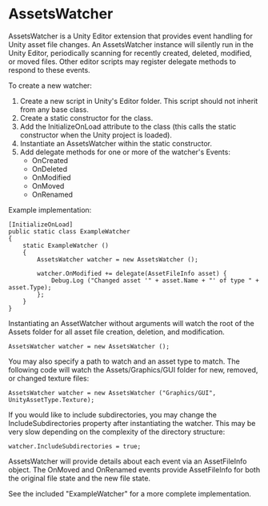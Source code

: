 AssetsWatcher
=============

AssetsWatcher is a Unity Editor extension that provides event handling for Unity asset file changes. An AssetsWatcher instance will silently run in the Unity Editor, periodically scanning for recently created, deleted, modified, or moved files. Other editor scripts may register delegate methods to respond to these events.

To create a new watcher:

1. Create a new script in Unity's Editor folder. This script should not inherit from any base class.
3. Create a static constructor for the class.
2. Add the InitializeOnLoad attribute to the class (this calls the static constructor when the Unity project is loaded).
4. Instantiate an AssetsWatcher within the static constructor.
5. Add delegate methods for one or more of the watcher's Events:
	- OnCreated
	- OnDeleted
	- OnModified
	- OnMoved
	- OnRenamed

Example implementation:

	[InitializeOnLoad]
	public static class ExampleWatcher
	{
		static ExampleWatcher ()
		{
			AssetsWatcher watcher = new AssetsWatcher ();

			watcher.OnModified += delegate(AssetFileInfo asset) {
				Debug.Log ("Changed asset '" + asset.Name + "' of type " + asset.Type);
			};
		}
	}

Instantiating an AssetWatcher without arguments will watch the root of the Assets folder for all asset file creation, deletion, and modification.

	AssetsWatcher watcher = new AssetsWatcher ();

You may also specify a path to watch and an asset type to match. The following code will watch the Assets/Graphics/GUI folder for new, removed, or changed texture files:

	AssetsWatcher watcher = new AssetsWatcher ("Graphics/GUI", UnityAssetType.Texture);

If you would like to include subdirectories, you may change the IncludeSubdirectories property after instantiating the watcher. This may be very slow depending on the complexity of the directory structure:

	watcher.IncludeSubdirectories = true;

AssetsWatcher will provide details about each event via an AssetFileInfo object. The OnMoved and OnRenamed events provide AssetFileInfo for both the original file state and the new file state.

See the included "ExampleWatcher" for a more complete implementation.